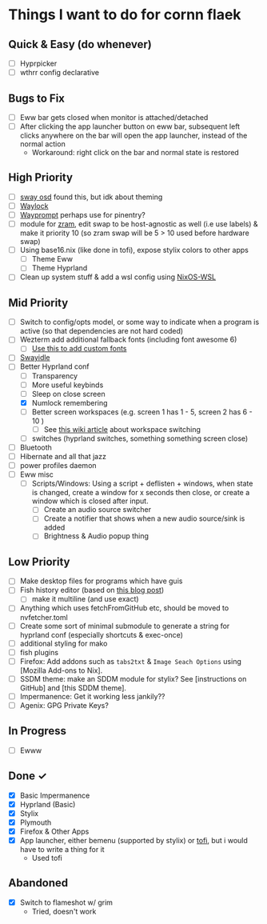 # Things I want to do for cornn flaek

## Quick & Easy (do whenever)

- [ ] Hyprpicker
- [ ] wthrr config declarative

## Bugs to Fix

- [ ] Eww bar gets closed when monitor is attached/detached
- [ ] After clicking the app launcher button on eww bar, subsequent left clicks anywhere on the bar will open the app
      launcher, instead of the normal action
  - Workaround: right click on the bar and normal state is restored

## High Priority

- [ ] [sway osd](https://github.com/ErikReider/SwayOSD) found this, but idk about theming
- [ ] [Waylock](https://github.com/ifreund/waylock)
- [ ] [Wayprompt](https://git.sr.ht/~leon_plickat/wayprompt) perhaps use for pinentry?
- [ ] module for [zram](https://github.com/NixOS/nixpkgs/blob/master/nixos/modules/config/zram.nix), edit swap to be
      host-agnostic as well (i.e use labels) & make it priority 10 (so zram swap will be 5 > 10 used before hardware swap)
- [ ] Using base16.nix (like done in tofi), expose stylix colors to other apps
  - [ ] Theme Eww
  - [ ] Theme Hyprland
- [ ] Clean up system stuff & add a wsl config using [NixOS-WSL](https://github.com/nix-community/NixOS-WSL)

## Mid Priority

- [ ] Switch to config/opts model, or some way to indicate when a program is active (so that dependencies are not
      hard coded)
- [ ] Wezterm add additional fallback fonts (including font awesome 6)
  - [ ] [Use this to add custom fonts](https://www.adaltas.com/en/2022/03/29/nix-package-creation-install-font/)
- [ ] [Swayidle](https://github.com/swaywm/swayidle/issues/129)
- [ ] Better Hyprland conf
  - [ ] Transparency
  - [ ] More useful keybinds
  - [ ] Sleep on close screen
  - [x] Numlock remembering
  - [ ] Better screen workspaces (e.g. screen 1 has 1 - 5, screen 2 has 6 - 10 )
    - [ ] See [this wiki article](https://wiki.hyprland.org/FAQ/#how-do-i-move-my-favorite-workspaces-to-a-new-monitor-when-i-plug-it-in) about workspace switching
  - [ ] switches (hyprland switches, something something screen close)
- [ ] Bluetooth
- [ ] Hibernate and all that jazz
- [ ] power profiles daemon
- [ ] Eww misc
  - [ ] Scripts/Windows: Using a script + deflisten + windows, when state is changed, create a window for x seconds then
        close, or create a window which is closed after input.
    - [ ] Create an audio source switcher
    - [ ] Create a notifier that shows when a new audio source/sink is added
    - [ ] Brightness & Audio popup thing

## Low Priority

- [ ] Make desktop files for programs which have guis
- [ ] Fish history editor (based on [this blog post](https://jordanelver.co.uk/blog/2020/05/29/history-deleting-helper-for-fish-shell/))
  - [ ] make it multiline (and use exact)
- [ ] Anything which uses fetchFromGitHub etc, should be moved to nvfetcher.toml
- [ ] Create some sort of minimal submodule to generate a string for hyprland conf (especially shortcuts & exec-once)
- [ ] additional styling for mako
- [ ] fish plugins
- [ ] Firefox: Add addons such as `tabs2txt` & `Image Seach Options` using [Mozilla Add-ons to Nix].
- [ ] SSDM theme: make an SDDM module for stylix? See [instructions on GitHub] and [this SDDM theme].
- [ ] Impermanence: Get it working less jankily??
- [ ] Agenix: GPG Private Keys?

## In Progress

- [ ] Ewww

## Done ✓

- [x] Basic Impermanence
- [x] Hyprland (Basic)
- [x] Stylix
- [x] Plymouth
- [x] Firefox & Other Apps
- [x] App launcher, either bemenu (supported by stylix) or [tofi](https://github.com/philj56/tofi), but i would have to
      write a thing for it
  - Used tofi

## Abandoned

- [x] Switch to flameshot w/ grim
  - Tried, doesn't work
